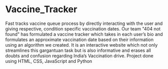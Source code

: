 # Vaccine_Tracker
Fast tracks vaccine queue process by directly interacting with the user and giving respective, condition specific vaccination dates.
Our team "404 not found" has formulated a vaccine tracker which takes in each user’s bio and formulates an approximate vaccination date based
on their information using an algorithm we created. It is an interactive website which not only streamlines this gargantuan task but is also 
informative and erases all doubts and confusion regarding India’s Vaccination drive.
Project done using HTML, CSS, JavaScript and Python

